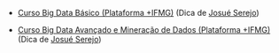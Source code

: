 - [ Curso Big Data Básico (Plataforma +IFMG)](https://mais.ifmg.edu.br/maisifmg/enrol/index.php?id=148) (Dica de [Josué Serejo](https://github.com/JosueSerejo))

- [ Curso Big Data Avançado e Mineração de Dados (Plataforma +IFMG)](https://mais.ifmg.edu.br/maisifmg/enrol/index.php?id=149) (Dica de [Josué Serejo](https://github.com/JosueSerejo))